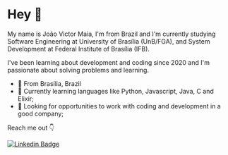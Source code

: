 # Hey  🤙 

My name is João Victor Maia, I'm from Brazil and I'm currently studying Software Engineering at University of Brasília (UnB/FGA), and System Development at Federal Institute of Brasília (IFB). 

I've been learning about development and coding since 2020 and I'm passionate about solving problems and learning. 

 - 📍 From Brasília, Brazil 
 - 🌱 Currently learning languages like Python, Javascript, Java, C and Elixir; 
 - 🤔 Looking for opportunities to work with coding and development in a good company;

Reach me out 👇

[![Linkedin Badge](https://img.shields.io/badge/-LinkedIn-blue?style=flat-square&logo=Linkedin&logoColor=white&link=https://www.linkedin.com/in/jo%C3%A3o-victor-maia-costa-1325421b3/)](https://www.linkedin.com/in/jo%C3%A3o-victor-maia-costa-1325421b3/)
